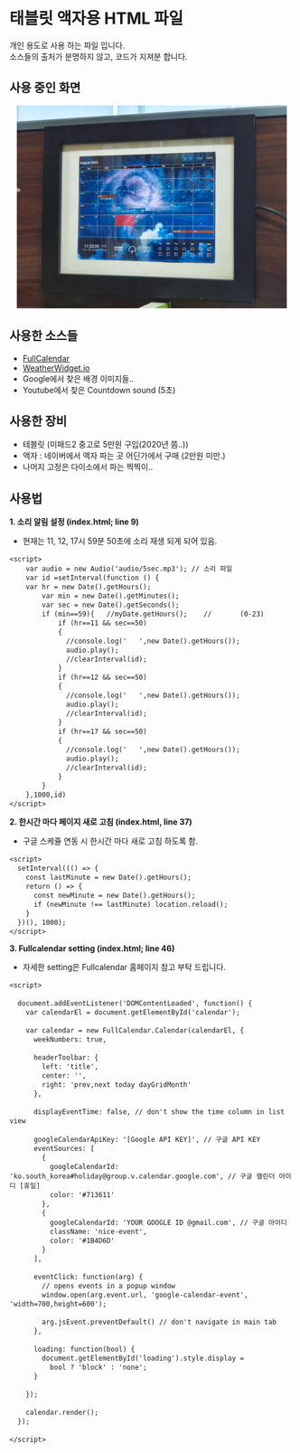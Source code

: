 # 태블릿 액자용 HTML 파일
개인 용도로 사용 하는 파일 입니다.   
소스들의 출처가 분명하지 않고, 코드가 지져분 합니다.

## 사용 중인 화면
<center><img src="readme_file/img1.jpg" width="95%" title="px(픽셀) 크기 설정" alt="RubberDuck"></img></center>

## 사용한 소스들
- [FullCalendar](https://fullcalendar.io/)
- [WeatherWidget.io](https://weatherwidget.io/)
- Google에서 찾은 배경 이미지들..
- Youtube에서 찾은 Countdown sound (5초)

## 사용한 장비

- 테블릿 (미패드2 중고로 5만원 구입(2020년 쯤..))
- 액자 : 네이버에서 액자 파는 곳 어딘가에서 구매 (2만원 미만.)
- 나머지 고정은 다이소에서 파는 찍찍이..

## 사용법

**1. 소리 알림 설정 (index.html; line 9)**

- 현재는 11, 12, 17시 59분 50초에 소리 재생 되게 되어 있음.

```
<script>
	var audio = new Audio('audio/5sec.mp3'); // 소리 파일
    var id =setInterval(function () {
    var hr = new Date().getHours();
		var min = new Date().getMinutes();
		var sec = new Date().getSeconds();
        if (min==59){   //myDate.getHours();    //       (0-23) 
            if (hr==11 && sec==50)
            {
              //console.log('   ',new Date().getHours());
              audio.play();
              //clearInterval(id);
            }
            if (hr==12 && sec==50)
            {
              //console.log('   ',new Date().getHours());
              audio.play();
              //clearInterval(id);
            }
            if (hr==17 && sec==50)
            {
              //console.log('   ',new Date().getHours());
              audio.play();
              //clearInterval(id);
            }
        }
    },1000,id)
</script>
```

**2. 한시간 마다 페이지 새로 고침 (index.html, line 37)**

- 구글 스케쥴 연동 시 한시간 마다 새로 고침 하도록 함.

```
<script>
  setInterval((() => {
    const lastMinute = new Date().getHours();
    return () => {
      const newMinute = new Date().getHours();
      if (newMinute !== lastMinute) location.reload();
    }
  })(), 1000);
</script>
```

**3. Fullcalendar setting (index.html; line 46)**

 - 자세한 setting은 Fullcalendar 홈페이지 참고 부탁 드립니다.

```
<script>

  document.addEventListener('DOMContentLoaded', function() {
    var calendarEl = document.getElementById('calendar');

    var calendar = new FullCalendar.Calendar(calendarEl, {
      weekNumbers: true,

      headerToolbar: {
        left: 'title',
        center: '',
        right: 'prev,next today dayGridMonth'
      },

      displayEventTime: false, // don't show the time column in list view

      googleCalendarApiKey: '[Google API KEY]', // 구글 API KEY
      eventSources: [
        {
          googleCalendarId: 'ko.south_korea#holiday@group.v.calendar.google.com', // 구글 캘린더 아이디 [휴일]
          color: '#713611'
        },
        {
          googleCalendarId: 'YOUR GOOGLE ID @gmail.com', // 구글 아이디
          className: 'nice-event',
          color: '#1B4D6D'
        }
      ],

      eventClick: function(arg) {
        // opens events in a popup window
        window.open(arg.event.url, 'google-calendar-event', 'width=700,height=600');

        arg.jsEvent.preventDefault() // don't navigate in main tab
      },

      loading: function(bool) {
        document.getElementById('loading').style.display =
          bool ? 'block' : 'none';
      }

    });

    calendar.render();
  });

</script>
```